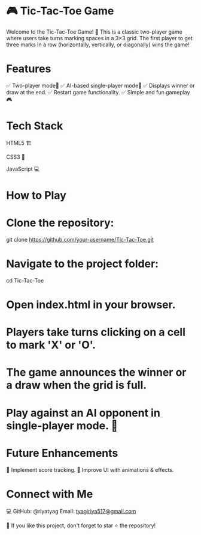 # 🎮 Tic-Tac-Toe Game

Welcome to the Tic-Tac-Toe Game! 🎉 This is a classic two-player game where users take turns marking spaces in a 3×3 grid. The first player to get three marks in a row (horizontally, vertically, or diagonally) wins the game!

# Features

✅ Two-player mode🤝
✅ AI-based single-player mode🤖
✅ Displays winner or draw at the end.
✅ Restart game functionality.
✅ Simple and fun gameplay🎮

# Tech Stack

HTML5 🏗️

CSS3 🎨

JavaScript 💻

#  How to Play

# Clone the repository:

git clone https://github.com/your-username/Tic-Tac-Toe.git

# Navigate to the project folder:

cd Tic-Tac-Toe

# Open index.html in your browser.

# Players take turns clicking on a cell to mark 'X' or 'O'.

# The game announces the winner or a draw when the grid is full.

# Play against an AI opponent in single-player mode. 🤖

#  Future Enhancements

🚀 Implement score tracking.
🚀 Improve UI with animations & effects.

# Connect with Me

💻 GitHub: @riyatyag 
Email: tyagiriya517@gmail.com

🌟 If you like this project, don't forget to star ⭐ the repository!

